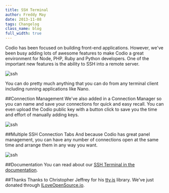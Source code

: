 ```yaml
---
title: SSH Terminal
author: Freddy May
date: 2013-11-08
tags: Changelog
class_name: blog
full_width: true
---
```


Codio has been focused on building front-end applications. However, we've been busy adding lots of awesome features to make Codio a great environment for Node, PHP, Ruby and Python developers. One of the important new features is the ability to SSH into a remote server. 

![ssh](/img/docs/ssh-tab.png)

You can do pretty much anything that you can do from any terminal client including running applications like Nano.

##Connection Management
We've also added in a Connection Manager so you can name and save your connections for quick and easy recall. You can even upload the Codio public key with a button click to save you the time and effort of manually adding keys.

![ssh](/img/docs/ssh-connection-list.png)

##Multiple SSH Connection Tabs
And because Codio has great panel management, you can have any number of connections open at the same time and arrange them in any way you want.

![ssh](/img/blog/ssh-multitabs.png)

##Documentation
You can read about our [SSH Terminal in the documentation](/docs/ssh).

##Thanks
Thanks to Christopher Jeffrey for his [tty.js](https://github.com/chjj/tty.js) library. We've just donated through [ILoveOpenSource.io](http://www.iloveopensource.io).
